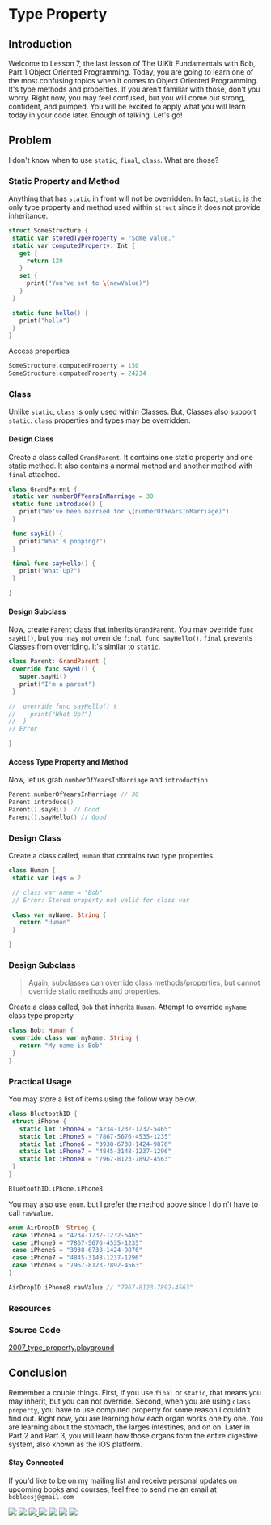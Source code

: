 # Type Property

## Introduction
Welcome to Lesson 7, the last lesson of The UIKIt Fundamentals with Bob, Part 1 Object Oriented Programming. Today, you are going to learn one of the most confusing topics when it comes to Object Oriented Programming. It's type methods and properties. If you aren't familiar with those, don't you worry. Right now, you may feel confused, but you will come out strong, confident, and pumped. You will be excited to apply what you will learn today in your code later. Enough of talking. Let's go!

## Problem
I don't know when to use `static`, `final`, `class`. What are those?

### Static Property and Method
Anything that has `static` in front will not be overridden. In fact, `static` is the only type property and method used within `struct` since it does not provide inheritance.

```swift
struct SomeStructure {
 static var storedTypeProperty = "Some value."
 static var computedProperty: Int {
   get {
     return 120
   }
   set {
     print("You've set to \(newValue)")
   }
 }

 static func hello() {
   print("hello")
 }
}
```

Access properties
```swift
SomeStructure.computedProperty = 150
SomeStructure.computedProperty = 24234
```

### Class
Unlike `static`, `class` is only used within Classes. But, Classes also support `static`. `class` properties and types may be overridden.

#### Design Class
Create a class called `GrandParent`. It contains one static property and one static method. It also contains a normal method and another method with `final` attached.

```swift
class GrandParent {
 static var numberOfYearsInMarriage = 30
 static func introduce() {
   print("We've been married for \(numberOfYearsInMarriage)")
 }

 func sayHi() {
   print("What's popping?")
 }

 final func sayHello() {
   print("What Up?")
 }

}
```

#### Design Subclass
Now, create `Parent` class that inherits `GrandParent`.  You may override `func sayHi()`, but you may not override `final func sayHello()`. `final` prevents Classes from overriding. It's similar to `static`.

```swift
class Parent: GrandParent {
 override func sayHi() {
   super.sayHi()
   print("I'm a parent")
 }

//  override func sayHello() {
//    print("What Up?")
//  }
// Error

}

```

#### Access Type Property and Method
Now, let us grab `numberOfYearsInMarriage` and `introduction`

```swift
Parent.numberOfYearsInMarriage // 30
Parent.introduce()
Parent().sayHi()  // Good
Parent().sayHello() // Good
```

### Design Class
Create a class called, `Human` that contains two type properties.

```swift
class Human {
 static var legs = 2

 // class var name = "Bob"
 // Error: Stored property not valid for class var

 class var myName: String {
   return "Human"
 }

}
```
### Design Subclass
> Again, subclasses can override class methods/properties, but cannot override static methods and properties.

Create a class called, `Bob` that inherits `Human`. Attempt to override `myName` class type property.

```swift
class Bob: Human {
 override class var myName: String {
   return "My name is Bob"
 }
}
```


### Practical Usage
You may store a list of items using the follow way below.

```swift
class BluetoothID {
 struct iPhone {
   static let iPhone4 = "4234-1232-1232-5465"
   static let iPhone5 = "7867-5676-4535-1235"
   static let iPhone6 = "3938-6738-1424-9876"
   static let iPhone7 = "4845-3148-1237-1296"
   static let iPhone8 = "7967-8123-7892-4563"
 }
}
```
```swift
BluetoothID.iPhone.iPhone8
```

You may also use `enum`. but I prefer the method above since I do n't have to call `rawValue`.

```swift
enum AirDropID: String {
 case iPhone4 = "4234-1232-1232-5465"
 case iPhone5 = "7867-5676-4535-1235"
 case iPhone6 = "3938-6738-1424-9876"
 case iPhone7 = "4845-3148-1237-1296"
 case iPhone8 = "7967-8123-7892-4563"
}

AirDropID.iPhone8.rawValue // "7967-8123-7892-4563"
```

### Resources
### Source Code
[2007_type_property.playground](https://www.dropbox.com/sh/vkvljugb258t153/AAB2WsksH_AkczcD8kdt5x3ha?dl=0)


## Conclusion
Remember a couple things. First, if you use `final` or `static`, that means you may inherit, but you can not override. Second, when you are using `class property`, you have to use computed property for some reason I couldn't find out. Right now, you are learning how each organ works one by one. You are learning about the stomach, the larges intestines, and on on. Later in Part 2 and Part 3, you will learn how those organs form the entire digestive system, also known as the iOS platform.


#### Stay Connected
If you'd like to be on my mailing list and receive personal updates on upcoming books and courses, feel free to send me an email at `bobleesj@gmail.com`
<p>
<a href="http://bobthedeveloper.io"><img src="https://img.shields.io/badge/Personal-Website-333333.svg"></a>
<a href="https://facebook.com/bobthedeveloper"><img src="https://img.shields.io/badge/Facebook-Like-3B5998.svg"></a> <a href="https://youtube.com/bobthedeveloper"><img src="https://img.shields.io/badge/YouTube-Subscribe-CE1312.svg"</a> <a href="https://twitter.com/bobleesj"><img src="https://img.shields.io/badge/Twitter-Follow-55ACEE.svg"></a> <a href="https://instagram.com/bobthedev
"><img src="https://img.shields.io/badge/Instagram-Follow-BB2F92.svg"></a> <a href="https://linkedin.com/in/bobleesj"><img src= "https://img.shields.io/badge/LinkedIn-Connect-0077B5.svg"></a>
<a href="https://medium.com/@bobleesj"><img src="https://img.shields.io/badge/Medium-Read-00AB6C.svg"/></a>
</p>
